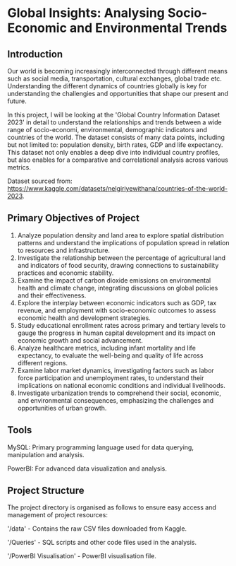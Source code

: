 # Global Insights: Analysing Socio-Economic and Environmental Trends
## Introduction
Our world is becoming increasingly interconnected through different means such as social media, transportation, cultural exchanges, global trade etc. Understanding the different dynamics of countries globally is key for understanding the challengies and opportunities that shape our present and future.

In this project, I will be looking at the 'Global Country Information Dataset 2023' in detail to understand the relationships and trends between a wide range of socio-economi, environmental, demographic indicators and countries of the world. The dataset consists of many data points, including but not limited to: population density, birth rates, GDP and life expectancy. This dataset not only enables a deep dive into individual country profiles, but also enables for a comparative and correlational analysis across various metrics.

Dataset sourced from: https://www.kaggle.com/datasets/nelgiriyewithana/countries-of-the-world-2023.

## Primary Objectives of Project
1. Analyze population density and land area to explore spatial distribution patterns and understand the implications of population spread in relation to resources and infrastructure.
2. Investigate the relationship between the percentage of agricultural land and indicators of food security, drawing connections to sustainability practices and economic stability.
3. Examine the impact of carbon dioxide emissions on environmental health and climate change, integrating discussions on global policies and their effectiveness.
4. Explore the interplay between economic indicators such as GDP, tax revenue, and employment with socio-economic outcomes to assess economic health and development strategies.
5. Study educational enrollment rates across primary and tertiary levels to gauge the progress in human capital development and its impact on economic growth and social advancement.
6. Analyze healthcare metrics, including infant mortality and life expectancy, to evaluate the well-being and quality of life across different regions.
7. Examine labor market dynamics, investigating factors such as labor force participation and unemployment rates, to understand their implications on national economic conditions and individual livelihoods.
8. Investigate urbanization trends to comprehend their social, economic, and environmental consequences, emphasizing the challenges and opportunities of urban growth.

## Tools 
MySQL: Primary programming language used for data querying, manipulation and analysis.

PowerBI: For advanced data visualization and analysis.

## Project Structure
The project directory is organised as follows to ensure easy access and management of project resources:

'/data' - Contains the raw CSV files downloaded from Kaggle.

'/Queries' - SQL scripts and other code files used in the analysis.

'/PowerBI Visualisation' - PowerBI visualisation file.

